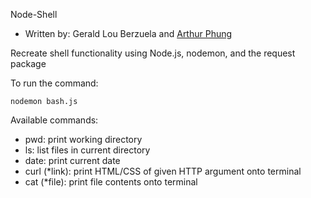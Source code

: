 Node-Shell
- Written by: Gerald Lou Berzuela and [Arthur Phung](https://github.com/arthurphung)

Recreate shell functionality using Node.js, nodemon, and the request package

To run the command:
```
nodemon bash.js
```

Available commands:
- pwd: print working directory
- ls: list files in current directory
- date: print current date
- curl (*link): print HTML/CSS of given HTTP argument onto terminal
- cat (*file): print file contents onto terminal
